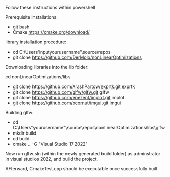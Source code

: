 Follow these instructions within powershell 


Prerequisite installations: 
- git bash
- Cmake https://cmake.org/download/
  
library installation procedure: 
- cd C:\Users\'inputyourusername'\source\repos
- git clone https://github.com/DerMolo/nonLinearOptimizations

Downloading libraries into the lib folder: 

cd nonLinearOptimizations/libs

- git clone https://github.com/ArashPartow/exprtk.git exprtk
- git clone https://github.com/glfw/glfw.git glfw
- git clone https://github.com/epezent/implot.git implot
- git clone https://github.com/ocornut/imgui.git imgui

Building glfw: 
- cd C:\Users\"yourusername"\source\repos\nonLinearOptimizations\libs\glfw
- mkdir build
- cd build
- cmake .. -G "Visual Studio 17 2022"

Now run glfw.sln (within the newly generated build folder) as adminstrator in visual studios 2022, and build the project.

AFterward, CmakeTest.cpp should be executable once successfully built.
